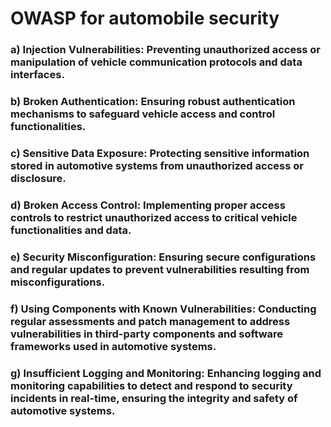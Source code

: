 # OWASP for automobile security
### a) Injection Vulnerabilities: Preventing unauthorized access or manipulation of vehicle communication protocols and data interfaces.</br>
### b) Broken Authentication: Ensuring robust authentication mechanisms to safeguard vehicle access and control functionalities.</br>
### c) Sensitive Data Exposure: Protecting sensitive information stored in automotive systems from unauthorized access or disclosure.</br>
### d) Broken Access Control: Implementing proper access controls to restrict unauthorized access to critical vehicle functionalities and data.</br>
### e) Security Misconfiguration: Ensuring secure configurations and regular updates to prevent vulnerabilities resulting from misconfigurations.</br>
### f) Using Components with Known Vulnerabilities: Conducting regular assessments and patch management to address vulnerabilities in third-party components and software frameworks used in automotive systems.</br>
### g) Insufficient Logging and Monitoring: Enhancing logging and monitoring capabilities to detect and respond to security incidents in real-time, ensuring the integrity and safety of automotive systems.</br>
